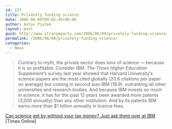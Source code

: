 ```yaml
---
id: 137
title: Privately funding science
date: 2006-06-09T09:02:45+00:00
author: Anton Piatek
layout: post
guid: http://www.strangeparty.com/2006/06/09/privately-funding-science/
permalink: /2006/06/09/privately-funding-science/
categories:
  - News
---
```

> Contrary to myth, the private sector does tons of science — because it is so profitable. Consider IBM. _The Times Higher Education Supplement’s_ survey last year showed that Harvard University’s science papers are the most cited globally (20.6 citations per paper on average) but coming in second was IBM (18.9), outranking all other universities and research bodies. And because IBM invests so much in science, it has for the past 12 years been awarded more patents (3,000 annually) than any other institution. And by its patents IBM earns more than $1 billion annually in licence fees.

[Can science get by without your tax money? Just ask them over at IBM](http://www.timesonline.co.uk/article/0,,6-2211018,00.html) [Times Online]